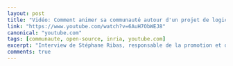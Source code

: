 ```yaml
---
layout: post
title: "Vidéo: Comment animer sa communauté autour d'un projet de logiciel libre? Les bonnes pratiques d'INRIA"
link: "https://www.youtube.com/watch?v=6AuH7ObWEJ8"
canonical: "youtube.com"
tags: [communaute, open-source, inria, youtube.com]
excerpt: "Interview de Stéphane Ribas, responsable de la promotion et de l'animation communautaire au sein d'INRIA lors du Paris Open Source Summit 2016."
comments: true
---
```


